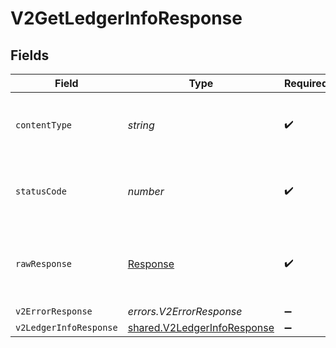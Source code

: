 # V2GetLedgerInfoResponse


## Fields

| Field                                                                             | Type                                                                              | Required                                                                          | Description                                                                       |
| --------------------------------------------------------------------------------- | --------------------------------------------------------------------------------- | --------------------------------------------------------------------------------- | --------------------------------------------------------------------------------- |
| `contentType`                                                                     | *string*                                                                          | :heavy_check_mark:                                                                | HTTP response content type for this operation                                     |
| `statusCode`                                                                      | *number*                                                                          | :heavy_check_mark:                                                                | HTTP response status code for this operation                                      |
| `rawResponse`                                                                     | [Response](https://developer.mozilla.org/en-US/docs/Web/API/Response)             | :heavy_check_mark:                                                                | Raw HTTP response; suitable for custom response parsing                           |
| `v2ErrorResponse`                                                                 | *errors.V2ErrorResponse*                                                          | :heavy_minus_sign:                                                                | Error                                                                             |
| `v2LedgerInfoResponse`                                                            | [shared.V2LedgerInfoResponse](../../../sdk/models/shared/v2ledgerinforesponse.md) | :heavy_minus_sign:                                                                | OK                                                                                |